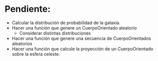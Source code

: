 # Pendiente:

- Calcular la distribución de probabilidad de la galaxia.
- Hacer una función que genere un CuerpoOrientado aleatorio
  - Considerar distintas distribuciones
- Hacer una función que genere una secuencia de CuerpoOrientados aleatorios
- Hacer una función que calcule la proyección de un CuerpoOrientado sobre la esfera celeste.
